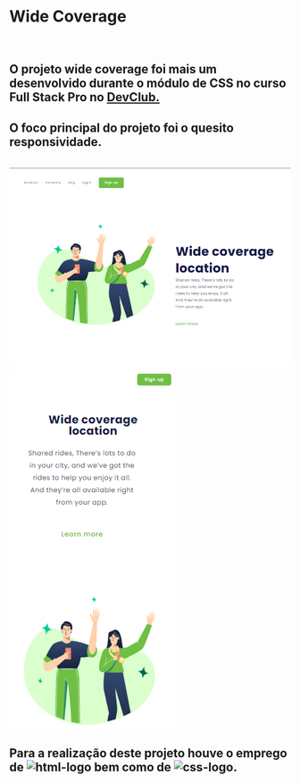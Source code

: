 <h1>Wide Coverage</h1>
<br>
<h2>O projeto wide coverage foi mais um desenvolvido durante o módulo de CSS no curso Full Stack Pro no <a href="https://plataforma.devclub.com.br/">DevClub.</a></h2>
<h2>O foco principal do projeto foi o quesito responsividade.</h2>
<br>
<img src="https://github.com/sherman-wsp/wide-coverage/blob/master/img/wide-coverage-desktop.png?raw=true" alt="desktop-image"><img src="https://github.com/sherman-wsp/wide-coverage/blob/master/img/wide-coverage-mobile.png?raw=true" alt="mobile-image">
<br>
<h2>Para a realização deste projeto houve o emprego de <img src="https://img.shields.io/badge/HTML5-E34F26?style=for-the-badge&logo=html5&logoColor=white" alt="html-logo"> bem como de <img src="https://img.shields.io/badge/CSS3-1572B6?style=for-the-badge&logo=css3&logoColor=white" alt="css-logo">.</h2>
